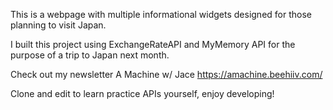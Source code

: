 This is a webpage with multiple informational widgets designed for those planning to visit Japan.

I built this project using ExchangeRateAPI and MyMemory API for the purpose of a trip to Japan next month.

Check out my newsletter A Machine w/ Jace 
https://amachine.beehiiv.com/


Clone and edit to learn practice APIs yourself, enjoy developing!

